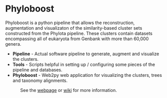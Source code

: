 Phyloboost
==========

Phyloboost is a python pipeline that allows the reconstruction, augmentation and visualizaton of the similarity-based cluster sets constructed from the Phylota pipeline. These clusters contain datasets encompassing all of eukaryota from Genbank with more than 60,000 genera.

<ul>
<li><b>Pipeline</b> - Actual software pipeline to generate, augment and visualize the clusters.
<li><b>Tools</b> - Scripts helpful in setting up / configuring some pieces of the pipeline and databases.
<li><b>Phyloboost</b> - Web2py web application for visualizing the clusters, trees and taxonomy alignments.
<ul>

See the [webpage](https://lcoghill.github.io/phyloboost/) or [wiki](https://github.com/lcoghill/phyloboost/wiki) for more information.


